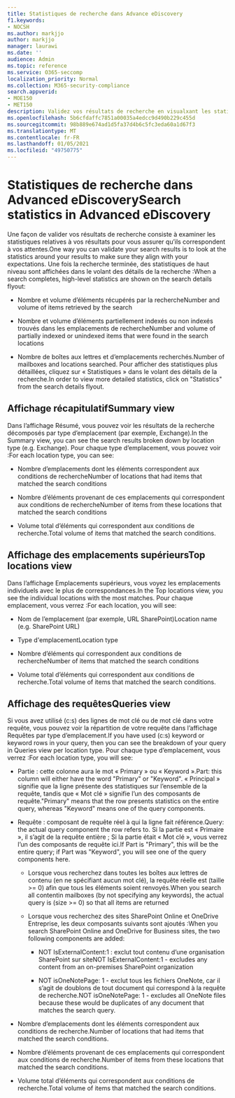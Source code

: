 ```yaml
---
title: Statistiques de recherche dans Advance eDiscovery
f1.keywords:
- NOCSH
ms.author: markjjo
author: markjjo
manager: laurawi
ms.date: ''
audience: Admin
ms.topic: reference
ms.service: O365-seccomp
localization_priority: Normal
ms.collection: M365-security-compliance
search.appverid:
- MOE150
- MET150
description: Validez vos résultats de recherche en visualxant les statistiques générées après avoir exécuté une recherche de collection dans Advanced eDiscovery.
ms.openlocfilehash: 5b6cfdaffc7851a00035a4edcc9d490b229c455d
ms.sourcegitcommit: 98b889e674ad1d5fa37d4b6c5fc3eda60a1d67f3
ms.translationtype: MT
ms.contentlocale: fr-FR
ms.lasthandoff: 01/05/2021
ms.locfileid: "49750775"
---
```

# <a name="search-statistics-in-advanced-ediscovery"></a><span data-ttu-id="19b7a-103">Statistiques de recherche dans Advanced eDiscovery</span><span class="sxs-lookup"><span data-stu-id="19b7a-103">Search statistics in Advanced eDiscovery</span></span>

<span data-ttu-id="19b7a-104">Une façon de valider vos résultats de recherche consiste à examiner les statistiques relatives à vos résultats pour vous assurer qu’ils correspondent à vos attentes.</span><span class="sxs-lookup"><span data-stu-id="19b7a-104">One way you can validate your search results is to look at the statistics around your results to make sure they align with your expectations.</span></span> <span data-ttu-id="19b7a-105">Une fois la recherche terminée, des statistiques de haut niveau sont affichées dans le volant des détails de la recherche :</span><span class="sxs-lookup"><span data-stu-id="19b7a-105">When a search completes, high-level statistics are shown on the search details flyout:</span></span>

- <span data-ttu-id="19b7a-106">Nombre et volume d’éléments récupérés par la recherche</span><span class="sxs-lookup"><span data-stu-id="19b7a-106">Number and volume of items retrieved by the search</span></span>

- <span data-ttu-id="19b7a-107">Nombre et volume d’éléments partiellement indexés ou non indexés trouvés dans les emplacements de recherche</span><span class="sxs-lookup"><span data-stu-id="19b7a-107">Number and volume of partially indexed or unindexed items that were found in the search locations</span></span>

- <span data-ttu-id="19b7a-108">Nombre de boîtes aux lettres et d’emplacements recherchés.</span><span class="sxs-lookup"><span data-stu-id="19b7a-108">Number of mailboxes and locations searched.</span></span>
<span data-ttu-id="19b7a-109">Pour afficher des statistiques plus détaillées, cliquez sur « Statistiques » dans le volant des détails de la recherche.</span><span class="sxs-lookup"><span data-stu-id="19b7a-109">In order to view more detailed statistics, click on "Statistics" from the search details flyout.</span></span>

## <a name="summary-view"></a><span data-ttu-id="19b7a-110">Affichage récapitulatif</span><span class="sxs-lookup"><span data-stu-id="19b7a-110">Summary view</span></span>

<span data-ttu-id="19b7a-111">Dans l’affichage Résumé, vous pouvez voir les résultats de la recherche décomposés par type d’emplacement (par exemple, Exchange).</span><span class="sxs-lookup"><span data-stu-id="19b7a-111">In the Summary view, you can see the search results broken down by location type (e.g. Exchange).</span></span> <span data-ttu-id="19b7a-112">Pour chaque type d’emplacement, vous pouvez voir :</span><span class="sxs-lookup"><span data-stu-id="19b7a-112">For each location type, you can see:</span></span>

- <span data-ttu-id="19b7a-113">Nombre d’emplacements dont les éléments correspondent aux conditions de recherche</span><span class="sxs-lookup"><span data-stu-id="19b7a-113">Number of locations that had items that matched the search conditions</span></span>

- <span data-ttu-id="19b7a-114">Nombre d’éléments provenant de ces emplacements qui correspondent aux conditions de recherche</span><span class="sxs-lookup"><span data-stu-id="19b7a-114">Number of items from these locations that matched the search conditions</span></span>

- <span data-ttu-id="19b7a-115">Volume total d’éléments qui correspondent aux conditions de recherche.</span><span class="sxs-lookup"><span data-stu-id="19b7a-115">Total volume of items that matched the search conditions.</span></span>

## <a name="top-locations-view"></a><span data-ttu-id="19b7a-116">Affichage des emplacements supérieurs</span><span class="sxs-lookup"><span data-stu-id="19b7a-116">Top locations view</span></span>

<span data-ttu-id="19b7a-117">Dans l’affichage Emplacements supérieurs, vous voyez les emplacements individuels avec le plus de correspondances.</span><span class="sxs-lookup"><span data-stu-id="19b7a-117">In the Top locations view, you see the individual locations with the most matches.</span></span> <span data-ttu-id="19b7a-118">Pour chaque emplacement, vous verrez :</span><span class="sxs-lookup"><span data-stu-id="19b7a-118">For each location, you will see:</span></span>

- <span data-ttu-id="19b7a-119">Nom de l’emplacement (par exemple, URL SharePoint)</span><span class="sxs-lookup"><span data-stu-id="19b7a-119">Location name (e.g. SharePoint URL)</span></span>

- <span data-ttu-id="19b7a-120">Type d'emplacement</span><span class="sxs-lookup"><span data-stu-id="19b7a-120">Location type</span></span>

- <span data-ttu-id="19b7a-121">Nombre d’éléments qui correspondent aux conditions de recherche</span><span class="sxs-lookup"><span data-stu-id="19b7a-121">Number of items that matched the search conditions</span></span>

- <span data-ttu-id="19b7a-122">Volume total d’éléments qui correspondent aux conditions de recherche.</span><span class="sxs-lookup"><span data-stu-id="19b7a-122">Total volume of items that matched the search conditions.</span></span>

## <a name="queries-view"></a><span data-ttu-id="19b7a-123">Affichage des requêtes</span><span class="sxs-lookup"><span data-stu-id="19b7a-123">Queries view</span></span>

<span data-ttu-id="19b7a-124">Si vous avez utilisé (c:s) des lignes de mot clé ou de mot clé dans votre requête, vous pouvez voir la répartition de votre requête dans l’affichage Requêtes par type d’emplacement.</span><span class="sxs-lookup"><span data-stu-id="19b7a-124">If you have used (c:s) keyword or keyword rows in your query, then you can see the breakdown of your query in Queries view per location type.</span></span> <span data-ttu-id="19b7a-125">Pour chaque type d’emplacement, vous verrez :</span><span class="sxs-lookup"><span data-stu-id="19b7a-125">For each location type, you will see:</span></span>

- <span data-ttu-id="19b7a-126">Partie : cette colonne aura le mot « Primary » ou « Keyword ».</span><span class="sxs-lookup"><span data-stu-id="19b7a-126">Part: this column will either have the word "Primary" or "Keyword".</span></span> <span data-ttu-id="19b7a-127">« Principal » signifie que la ligne présente des statistiques sur l’ensemble de la requête, tandis que « Mot clé » signifie l’un des composants de requête.</span><span class="sxs-lookup"><span data-stu-id="19b7a-127">"Primary" means that the row presents statistics on the entire query, whereas "Keyword" means one of the query components.</span></span>

- <span data-ttu-id="19b7a-128">Requête : composant de requête réel à qui la ligne fait référence.</span><span class="sxs-lookup"><span data-stu-id="19b7a-128">Query: the actual query component the row refers to.</span></span> <span data-ttu-id="19b7a-129">Si la partie est « Primaire », il s’agit de la requête entière ; Si la partie était « Mot clé », vous verrez l’un des composants de requête ici.</span><span class="sxs-lookup"><span data-stu-id="19b7a-129">If Part is "Primary", this will be the entire query; if Part was "Keyword", you will see one of the query components here.</span></span>
  
  - <span data-ttu-id="19b7a-130">Lorsque vous recherchez dans toutes les boîtes aux lettres de contenu (en ne spécifiant aucun mot clé), la requête réelle est (taille >= 0) afin que tous les éléments soient renvoyés.</span><span class="sxs-lookup"><span data-stu-id="19b7a-130">When you search all contentin mailboxes (by not specifying any keywords), the actual query is (size >= 0) so that all items are returned</span></span>
  
  - <span data-ttu-id="19b7a-131">Lorsque vous recherchez des sites SharePoint Online et OneDrive Entreprise, les deux composants suivants sont ajoutés :</span><span class="sxs-lookup"><span data-stu-id="19b7a-131">When you search SharePoint Online and OneDrive for Business sites, the two following components are added:</span></span>
    
    - <span data-ttu-id="19b7a-132">NOT IsExternalContent:1 : exclut tout contenu d’une organisation SharePoint sur site</span><span class="sxs-lookup"><span data-stu-id="19b7a-132">NOT IsExternalContent:1 - excludes any content from an on-premises SharePoint organization</span></span>
    
    - <span data-ttu-id="19b7a-133">NOT isOneNotePage: 1 - exclut tous les fichiers OneNote, car il s’agit de doublons de tout document qui correspond à la requête de recherche.</span><span class="sxs-lookup"><span data-stu-id="19b7a-133">NOT isOneNotePage: 1 - excludes all OneNote files because these would be duplicates of any document that matches the search query.</span></span>

- <span data-ttu-id="19b7a-134">Nombre d’emplacements dont les éléments correspondent aux conditions de recherche.</span><span class="sxs-lookup"><span data-stu-id="19b7a-134">Number of locations that had items that matched the search conditions.</span></span>

- <span data-ttu-id="19b7a-135">Nombre d’éléments provenant de ces emplacements qui correspondent aux conditions de recherche.</span><span class="sxs-lookup"><span data-stu-id="19b7a-135">Number of items from these locations that matched the search conditions.</span></span>

- <span data-ttu-id="19b7a-136">Volume total d’éléments qui correspondent aux conditions de recherche.</span><span class="sxs-lookup"><span data-stu-id="19b7a-136">Total volume of items that matched the search conditions.</span></span>

